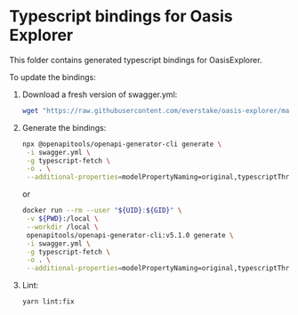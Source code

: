 # Typescript bindings for Oasis Explorer

This folder contains generated typescript bindings for OasisExplorer.

To update the bindings:

1. Download a fresh version of swagger.yml:

   ```sh
   wget "https://raw.githubusercontent.com/everstake/oasis-explorer/master/swagger/swagger.yml"
   ```

2. Generate the bindings:

   ```sh
   npx @openapitools/openapi-generator-cli generate \
    -i swagger.yml \
    -g typescript-fetch \
    -o . \
    --additional-properties=modelPropertyNaming=original,typescriptThreePlus=true
   ```

   or

   ```sh
   docker run --rm --user "${UID}:${GID}" \
    -v ${PWD}:/local \
    --workdir /local \
    openapitools/openapi-generator-cli:v5.1.0 generate \
    -i swagger.yml \
    -g typescript-fetch \
    -o . \
    --additional-properties=modelPropertyNaming=original,typescriptThreePlus=true
   ```

3. Lint:

   ```sh
   yarn lint:fix
   ```
